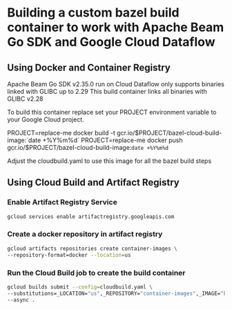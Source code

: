 # Building a custom bazel build container to work with Apache Beam Go SDK and Google Cloud Dataflow


## Using Docker and Container Registry

Apache Beam Go SDK v2.35.0 run on Cloud Dataflow only supports binaries linked with GLIBC up to 2.29
This build container links all binaries with GLIBC v2.28


To build this container replace set your PROJECT environment variable to your
Google Cloud project.

PROJECT=replace-me docker build -t gcr.io/$PROJECT/bazel-cloud-build-image:`date +%Y%m%d`
PROJECT=replace-me docker push gcr.io/$PROJECT/bazel-cloud-build-image:`date +%Y%m%d`

Adjust the cloudbuild.yaml to use this image for all the bazel build steps

## Using Cloud Build and Artifact Registry

### Enable Artifact Registry Service

```bash
gcloud services enable artifactregistry.googleapis.com
```

### Create a docker repository in artifact registry

```bash
gcloud artifacts repositories create container-images \
--repository-format=docker --location=us
```

### Run the Cloud Build job to create the build container

```bash
gcloud builds submit --config=cloudbuild.yaml \
--substitutions=_LOCATION="us",_REPOSITORY="container-images",_IMAGE="bazel-cloud-build-image" \
--async .
```
